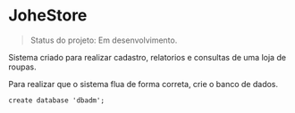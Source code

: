 # JoheStore

> Status do projeto: Em desenvolvimento.

Sistema criado para realizar cadastro, relatorios e consultas de uma loja de roupas.

Para realizar que o sistema flua de forma correta, crie o banco de dados.
````
create database 'dbadm';
````